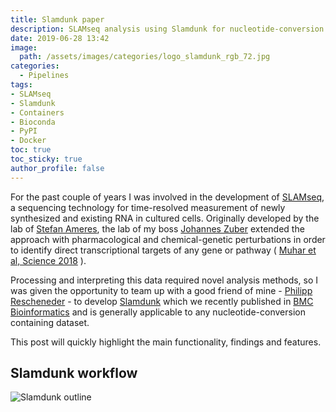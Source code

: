 ```yaml
---
title: Slamdunk paper
description: SLAMseq analysis using Slamdunk for nucleotide-conversion sequencing datasets
date: 2019-06-28 13:42
image:
  path: /assets/images/categories/logo_slamdunk_rgb_72.jpg
categories:
  - Pipelines
tags:
- SLAMseq
- Slamdunk
- Containers
- Bioconda
- PyPI
- Docker
toc: true
toc_sticky: true
author_profile: false
---
```


For the past couple of years I was involved in the development of [SLAMseq](http://doi.org/10.1038/nmeth.4435), a sequencing technology for time-resolved measurement of newly synthesized and existing RNA in cultured cells. Originally developed by the lab of [Stefan Ameres](https://www.imba.oeaw.ac.at/research/stefan-ameres/), the lab of my boss [Johannes Zuber](https://www.imp.ac.at/groups/johannes-zuber/) extended the approach with pharmacological and chemical-genetic perturbations in order to identify direct transcriptional targets of any gene or pathway ( [Muhar et al, Science 2018](http://doi.org/10.1126/science.aao2793) ).

Processing and interpreting this data required novel analysis methods, so I was given the opportunity to team up with a good friend of mine - [Philipp Rescheneder](https://github.com/philres) - to develop [Slamdunk](https://t-neumann.github.io/slamdunk/) which we recently published in [BMC Bioinformatics](http://doi.org/10.1186/s12859-019-2849-7) and is generally applicable to any nucleotide-conversion containing dataset.

This post will quickly highlight the main functionality, findings and features.

## Slamdunk workflow

<img src="{{ site.url }}{{ site.baseurl }}/assets/images/posts/Slamdunk/slamdunk_outline.png" alt="Slamdunk outline">
